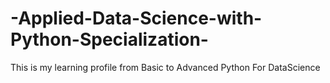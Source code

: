 # -Applied-Data-Science-with-Python-Specialization-
This is my learning profile from Basic to Advanced Python For DataScience
